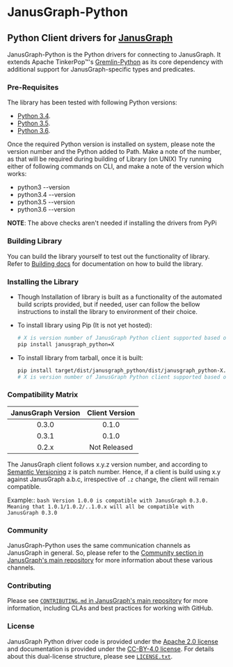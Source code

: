 # JanusGraph-Python
## Python Client drivers for [JanusGraph](http://janusgraph.org) 

JanusGraph-Python is the Python drivers for connecting to JanusGraph. 
It extends Apache TinkerPop™'s [Gremlin-Python](http://tinkerpop.apache.org/docs/current/reference/#_gremlin_python) 
as its core dependency with additional support for JanusGraph-specific types and predicates.

### Pre-Requisites

The library has been tested with following Python versions:

- [Python 3.4](https://www.python.org/downloads/release/python-340/).
- [Python 3.5](https://www.python.org/downloads/release/python-350/).
- [Python 3.6](https://www.python.org/downloads/release/python-360/).
    
Once the required Python version is installed on system, please note the version number and the Python added 
to Path. Make a note of the number, as that will be required during building of Library (on UNIX)
Try running either of following commands on CLI, and make a note of the version which works:

- python3 --version
- python3.4 --version
- python3.5 --version
- python3.6 --version

**NOTE**: The above checks aren't needed if installing the drivers from PyPi

### Building Library

You can build the library yourself to test out the functionality of library. Refer to 
[Building docs](BUILDING.md) for documentation on how to build the library.

### Installing the Library

- Though Installation of library is built as a functionality of the automated build scripts provided,
  but if needed, user can follow the bellow instructions to install the library to environment of their choice.

- To install library using Pip (It is not yet hosted):
    ```bash
    # X is version number of JanusGraph Python client supported based on JanusGraph version chosen.
    pip install janusgraph_python=X
    ```

- To install library from tarball, once it is built:
     ```bash
     pip install target/dist/janusgraph_python/dist/janusgraph_python-X.tar.gz
     # X is version number of JanusGraph Python client supported based on JanusGraph version chosen.
     ```

### Compatibility Matrix

| JanusGraph Version | Client Version |
|:------------------:|:--------------:|
| 0.3.0              | 0.1.0          |
| 0.3.1              | 0.1.0          |
| 0.2.x              | Not Released   |

The JanusGraph client follows x.y.z version number, and according to [Semantic Versioning](https://semver.org/) 
z is patch number. Hence, if a client is build using x.y against JanusGraph a.b.c, 
irrespective of `.z` change, the client will remain compatible.

Example::
    ```bash
    Version 1.0.0 is compatible with JanusGraph 0.3.0. Meaning that 1.0.1/1.0.2/..1.0.x will all be compatible with
    JanusGraph 0.3.0
    ```
### Community

JanusGraph-Python uses the same communication channels as JanusGraph in general. 
So, please refer to the 
[Community section in JanusGraph's main repository](https://github.com/JanusGraph/janusgraph#community) 
for more information about these various channels.

### Contributing

Please see 
[`CONTRIBUTING.md` in JanusGraph's main repository](https://github.com/JanusGraph/janusgraph/blob/master/CONTRIBUTING.md) 
for more information, including CLAs and best practices for working with GitHub.

### License

JanusGraph Python driver code is provided under the [Apache 2.0
license](APACHE-2.0.txt) and documentation is provided under the [CC-BY-4.0
license](CC-BY-4.0.txt). For details about this dual-license structure, please
see [`LICENSE.txt`](LICENSE.txt).
